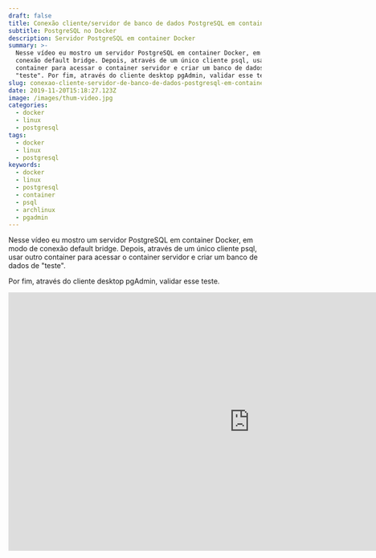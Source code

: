 ```yaml
---
draft: false
title: Conexão cliente/servidor de banco de dados PostgreSQL em container Docker
subtitle: PostgreSQL no Docker
description: Servidor PostgreSQL em container Docker
summary: >-
  Nesse vídeo eu mostro um servidor PostgreSQL em container Docker, em modo de
  conexão default bridge. Depois, através de um único cliente psql, usar outro
  container para acessar o container servidor e criar um banco de dados de
  "teste". Por fim, através do cliente desktop pgAdmin, validar esse teste.
slug: conexao-cliente-servidor-de-banco-de-dados-postgresql-em-container-docker
date: 2019-11-20T15:18:27.123Z
image: /images/thum-video.jpg
categories:
  - docker
  - linux
  - postgresql
tags:
  - docker
  - linux
  - postgresql
keywords:
  - docker
  - linux
  - postgresql
  - container
  - psql
  - archlinux
  - pgadmin
---
```

Nesse vídeo eu mostro um servidor PostgreSQL em container Docker, em modo de conexão default bridge. Depois, através de um único cliente psql, usar outro container para acessar o container servidor e criar um banco de dados de "teste". 

Por fim, através do cliente desktop pgAdmin, validar esse teste.

<iframe width="960" height="515" src="https://www.youtube.com/embed/uJG7wLotfq8" frameborder="0" allow="accelerometer; autoplay; encrypted-media; gyroscope; picture-in-picture" allowfullscreen></iframe>
